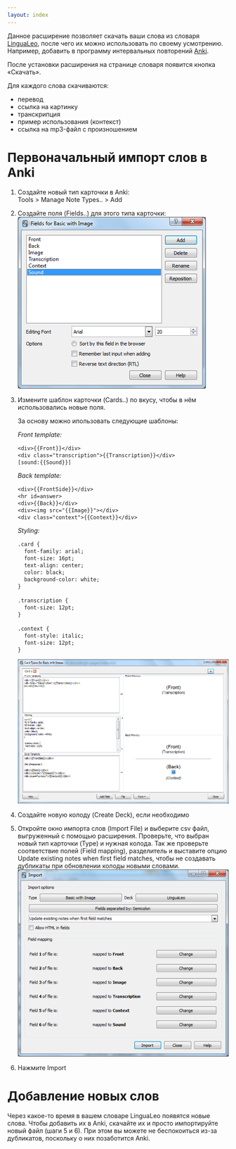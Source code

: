 ```yaml
---
layout: index
---
```


Данное расширение позволяет скачать ваши слова из словаря [LinguaLeo](http://lingualeo.com/userdict), после чего их можно использовать по своему усмотрению. Например, добавить в программу интервальных повторений [Anki](http://ankisrs.net/).

После установки расширения на странице словаря появится кнопка «Скачать».

Для каждого слова скачиваются:

- перевод
- ссылка на картинку
- транскрипция
- пример использования (контекст)
- ссылка на mp3-файл с произношением

# Первоначальный импорт слов в Anki

1. Создайте новый тип карточки в Anki:  
    Tools > Manage Note Types.. > Add 
2. Создайте поля (Fields..) для этого типа карточки:  
![Fields..](img/fields.png)
3. Измените шаблон карточки (Cards..) по вкусу, чтобы в нём использовались новые поля.  

    За основу можно ипользовать следующие шаблоны:  
   
    *Front template:*  

   ````
   <div>{{Front}}</div>
   <div class="transcription">{{Transcription}}</div>
   [sound:{{Sound}}]
   ````
   
   *Back template:*  

   ```
   <div>{{FrontSide}}</div>
   <hr id=answer>
   <div>{{Back}}</div>
   <div><img src="{{Image}}"></div>
   <div class="context">{{Context}}</div>
   ```
   
   *Styling:*  

   ````
   .card {
     font-family: arial;
     font-size: 16pt;
     text-align: center;
     color: black;
     background-color: white;
   }
   
   .transcription {
     font-size: 12pt;
   }
   
   .context {
     font-style: italic;
     font-size: 12pt;
   }
   ````
   
   ![Cards..](img/cards.png)  

4. Создайте новую колоду (Create Deck), если необходимо
5. Откройте окно импорта слов (Import File) и выберите csv файл, выгруженный с помощью расширения. Проверьте, что выбран новый тип карточки (Type) и нужная колода. Так же проверьте соответствие полей (Field mapping), разделитель и выставите опцию Update existing notes when first field matches, чтобы не создавать дубликаты при обновлении колоды новыми словами.  
![Import File](img/import.png)
6. Нажмите Import

# Добавление новых слов

Через какое-то время в вашем словаре LinguaLeo появятся новые слова. Чтобы добавить их в Anki, скачайте их и просто импортируйте новый файл (шаги 5 и 6). При этом вы можете не беспокоиться из-за дубликатов, поскольку о них позаботится Anki.

